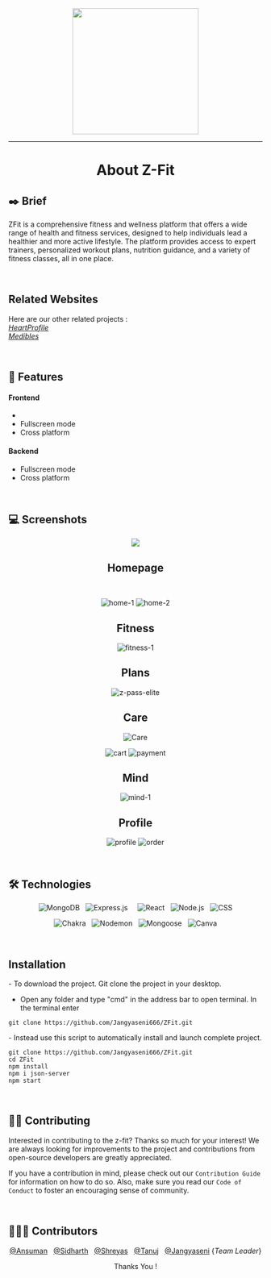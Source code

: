 <div align="center">

<img src="https://github.com/Jangyaseni666/ZFit/assets/96827920/b5c859a9-cfb9-4f71-a931-12ada095c7aa" height="250px" width="auto">

---
  
# About  Z-Fit

</div>

## ✒️ Brief
ZFit is a comprehensive fitness and wellness platform that offers a wide range of health and fitness services, designed to help individuals lead a healthier and more active lifestyle. The platform provides access to expert trainers, personalized workout plans, nutrition guidance, and a variety of fitness classes, all in one place.

&nbsp;

## Related Websites

Here are our other related projects :
\
_[HeartProfile](https://github.com/Jangyaseni666/HeartProfile)_
\
_[Medibles](https://github.com/Jangyaseni666/Medibles)_

&nbsp;

## 📌 Features

#### Frontend
- 
- Fullscreen mode
- Cross platform

#### Backend

- Fullscreen mode
- Cross platform

&nbsp;

## 💻 Screenshots
<div align="center">

![](https://github.com/Jangyaseni666/ZFit/assets/103834482/07db5082-c7ab-4c39-9eb9-21e26e7cb8a4)



## Homepage

&nbsp;

![home-1](https://github.com/Jangyaseni666/ZFit/assets/96827920/c008f31f-bddf-4a9b-a39a-c9ee80127024)
![home-2](https://github.com/Jangyaseni666/ZFit/assets/96827920/1cd8590d-456e-405c-9dec-5f0ebb61d084)



## Fitness

![fitness-1](https://github.com/Jangyaseni666/ZFit/assets/96827920/d3d959aa-6bd8-43b7-9282-74689f085e91)



## Plans

![z-pass-elite](https://github.com/Jangyaseni666/ZFit/assets/96827920/d4f70bd2-1b36-42e9-b50b-4d489b81fef0)



## Care

![Care](https://github.com/Jangyaseni666/ZFit/assets/96827920/4ece761a-35f0-4f2a-bdb9-ef0f2a4ea200)

![cart](https://github.com/Jangyaseni666/ZFit/assets/96827920/fcecab8c-5d12-4ccd-bd90-76b2b863aafb)
![payment](https://github.com/Jangyaseni666/ZFit/assets/96827920/e6e4295b-fb88-4d23-9196-bf045faea719)



## Mind

![mind-1](https://github.com/Jangyaseni666/ZFit/assets/96827920/d7816665-4cdd-4b84-bec2-cd15a727efc5)


## Profile

![profile](https://github.com/Jangyaseni666/ZFit/assets/96827920/2ac8da7a-ee1c-4ec1-9dfe-bc8af95d468e)
![order](https://github.com/Jangyaseni666/ZFit/assets/96827920/7c88c507-5188-4649-a152-60f54a8d7ccb)


</div>

&nbsp;

## 🛠 Technologies
<div align="center">
  
![MongoDB](https://img.shields.io/badge/MongoDB-47A248.svg?style=for-the-badge&logo=MongoDB&logoColor=white) &nbsp; ![Express.js](https://img.shields.io/badge/express.js-%23404d59.svg?style=for-the-badge&logo=express&logoColor=%2361DAFB) &nbsp;  &nbsp; ![React](https://img.shields.io/badge/React-61DAFB.svg?style=for-the-badge&logo=React&logoColor=black) &nbsp; ![Node.js](https://img.shields.io/badge/Node.js-339933.svg?style=for-the-badge&logo=nodedotjs&logoColor=white) &nbsp; ![CSS](https://img.shields.io/badge/CSS3-1572B6.svg?style=for-the-badge&logo=CSS3&logoColor=white)

</div>

<div align="center">
  
![Chakra](https://img.shields.io/badge/chakra-%234ED1C5.svg?style=for-the-badge&logo=chakraui&logoColor=white) &nbsp; ![Nodemon](https://img.shields.io/badge/Nodemon-76D04B.svg?style=for-the-badge&logo=Nodemon&logoColor=white) &nbsp; ![Mongoose](https://img.shields.io/badge/Mongoose-880000.svg?style=for-the-badge&logo=Mongoose&logoColor=white) &nbsp; ![Canva](https://img.shields.io/badge/Canva-00C4CC.svg?style=for-the-badge&logo=Canva&logoColor=white)

</div>

&nbsp;

## Installation

<p>
  - To download the project. Git clone the project in your desktop.
  
  - Open any folder and type "cmd" in the address bar to open terminal. In the terminal enter
</p>

 ```npm
git clone https://github.com/Jangyaseni666/ZFit.git
```


<p>
 - Instead use this script to automatically install and launch complete project.

  ```npm
git clone https://github.com/Jangyaseni666/ZFit.git
cd ZFit
npm install
npm i json-server
npm start

```
</p>



&nbsp;

## ✍🏼 Contributing


Interested in contributing to the z-fit? Thanks so much for your interest! We are always looking for improvements to the project and contributions from open-source developers are greatly appreciated.

If you have a contribution in mind, please check out our `Contribution Guide` for information on how to do so. Also, make sure you read our `Code of Conduct` to foster an encouraging sense of community.

&nbsp;

## 👨🏻‍💻 Contributors

<div align="center">

<p>
  
[@Ansuman](https://github.com/ansuman23) &nbsp; [@Sidharth](https://github.com/prefonixs) &nbsp; [@Shreyas](https://github.com/Shreyas-Swain-10) &nbsp; [@Tanuj](https://github.com/Tanuj2324) &nbsp; [@Jangyaseni](https://github.com/Jangyaseni666) {_Team Leader_}
  
</p>

Thanks You !

</div>

